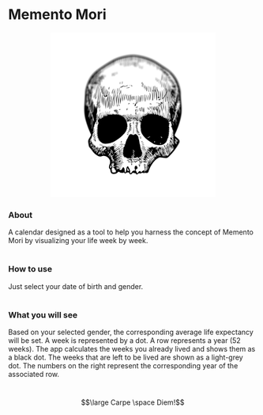 # Memento Mori
<p align="center">
<img src="assets/logo_README.png" alt="drawing" width="333"/>
</p>

### About
A calendar designed as a tool to help you harness the concept of Memento Mori by visualizing your life week by week.

#
### How to use
Just select your date of birth and gender.
#
### What you will see
Based on your selected gender, the corresponding average life expectancy will be set.
A week is represented by a dot. A row represents a year (52 weeks).
The app calculates the weeks you already lived and shows them as a black dot.
The weeks that are left to be lived are shown as a light-grey dot.
The numbers on the right represent the corresponding year of the associated row.
#
$$\large Carpe \space Diem!$$
